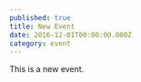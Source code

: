 ```yaml
---
published: true
title: New Event
date: 2016-12-01T00:00:00.000Z
category: event
---
```

This is a new event.
